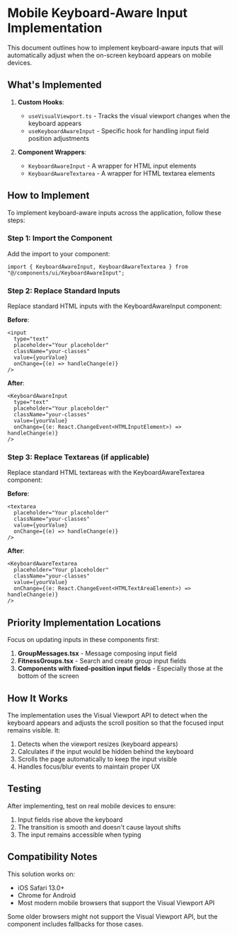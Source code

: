 # Mobile Keyboard-Aware Input Implementation

This document outlines how to implement keyboard-aware inputs that will automatically adjust when the on-screen keyboard appears on mobile devices.

## What's Implemented

1. **Custom Hooks**: 
   - `useVisualViewport.ts` - Tracks the visual viewport changes when the keyboard appears
   - `useKeyboardAwareInput` - Specific hook for handling input field position adjustments

2. **Component Wrappers**:
   - `KeyboardAwareInput` - A wrapper for HTML input elements
   - `KeyboardAwareTextarea` - A wrapper for HTML textarea elements

## How to Implement

To implement keyboard-aware inputs across the application, follow these steps:

### Step 1: Import the Component

Add the import to your component:

```tsx
import { KeyboardAwareInput, KeyboardAwareTextarea } from "@/components/ui/KeyboardAwareInput";
```

### Step 2: Replace Standard Inputs

Replace standard HTML inputs with the KeyboardAwareInput component:

**Before**:
```tsx
<input
  type="text"
  placeholder="Your placeholder"
  className="your-classes"
  value={yourValue}
  onChange={(e) => handleChange(e)}
/>
```

**After**:
```tsx
<KeyboardAwareInput
  type="text"
  placeholder="Your placeholder"
  className="your-classes"
  value={yourValue}
  onChange={(e: React.ChangeEvent<HTMLInputElement>) => handleChange(e)}
/>
```

### Step 3: Replace Textareas (if applicable)

Replace standard HTML textareas with the KeyboardAwareTextarea component:

**Before**:
```tsx
<textarea
  placeholder="Your placeholder"
  className="your-classes"
  value={yourValue}
  onChange={(e) => handleChange(e)}
/>
```

**After**:
```tsx
<KeyboardAwareTextarea
  placeholder="Your placeholder"
  className="your-classes"
  value={yourValue}
  onChange={(e: React.ChangeEvent<HTMLTextAreaElement>) => handleChange(e)}
/>
```

## Priority Implementation Locations

Focus on updating inputs in these components first:

1. **GroupMessages.tsx** - Message composing input field
2. **FitnessGroups.tsx** - Search and create group input fields
3. **Components with fixed-position input fields** - Especially those at the bottom of the screen

## How It Works

The implementation uses the Visual Viewport API to detect when the keyboard appears and adjusts the scroll position so that the focused input remains visible. It:

1. Detects when the viewport resizes (keyboard appears)
2. Calculates if the input would be hidden behind the keyboard
3. Scrolls the page automatically to keep the input visible
4. Handles focus/blur events to maintain proper UX

## Testing

After implementing, test on real mobile devices to ensure:
1. Input fields rise above the keyboard
2. The transition is smooth and doesn't cause layout shifts
3. The input remains accessible when typing

## Compatibility Notes

This solution works on:
- iOS Safari 13.0+
- Chrome for Android 
- Most modern mobile browsers that support the Visual Viewport API

Some older browsers might not support the Visual Viewport API, but the component includes fallbacks for those cases.
